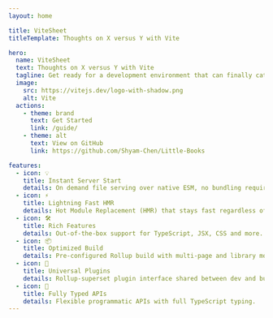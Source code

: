 ```yaml
---
layout: home

title: ViteSheet
titleTemplate: Thoughts on X versus Y with Vite

hero:
  name: ViteSheet
  text: Thoughts on X versus Y with Vite
  tagline: Get ready for a development environment that can finally catch up with you.
  image:
    src: https://vitejs.dev/logo-with-shadow.png
    alt: Vite
  actions:
    - theme: brand
      text: Get Started
      link: /guide/
    - theme: alt
      text: View on GitHub
      link: https://github.com/Shyam-Chen/Little-Books

features:
  - icon: 💡
    title: Instant Server Start
    details: On demand file serving over native ESM, no bundling required!
  - icon: ⚡️
    title: Lightning Fast HMR
    details: Hot Module Replacement (HMR) that stays fast regardless of app size.
  - icon: 🛠️
    title: Rich Features
    details: Out-of-the-box support for TypeScript, JSX, CSS and more.
  - icon: 📦
    title: Optimized Build
    details: Pre-configured Rollup build with multi-page and library mode support.
  - icon: 🔩
    title: Universal Plugins
    details: Rollup-superset plugin interface shared between dev and build.
  - icon: 🔑
    title: Fully Typed APIs
    details: Flexible programmatic APIs with full TypeScript typing.
---
```

